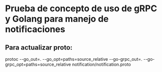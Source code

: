 # Prueba de concepto de uso de gRPC y Golang para manejo de notificaciones



## Para actualizar proto:
protoc --go_out=. --go_opt=paths=source_relative --go-grpc_out=. --go-grpc_opt=paths=source_relative notification/notification.proto